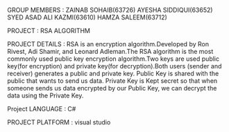 GROUP MEMBERS :
ZAINAB SOHAIB(63726)
AYESHA SIDDIQUI(63652)
SYED ASAD ALI KAZMI(63610)
HAMZA SALEEM(63712)


PROJECT : RSA ALGORITHM


PROJECT DETAILS :
RSA is an encryption algorithm.Developed by Ron Rivest, Adi Shamir, and Leonard Adleman.The RSA algorithm is the most commonly used public key encryption algorithm.Two keys are used public key(for encryption) and private key(for decryption).Both users (sender and receiver) generates a public and private key. Public Key is shared with the public that wants to send us data. Private Key is Kept secret so that when someone sends us data encrypted by our Public Key, we can decrypt the data using the Private Key.


Project LANGUAGE :
C#


PROJECT PLATFORM :
visual studio
